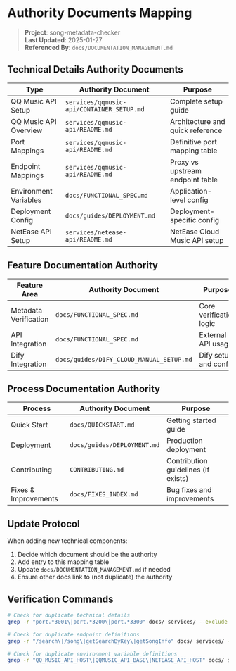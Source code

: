 # Authority Documents Mapping

> **Project**: song-metadata-checker  
> **Last Updated**: 2025-01-27  
> **Referenced By**: `docs/DOCUMENTATION_MANAGEMENT.md`

## Technical Details Authority Documents

| Type | Authority Document | Purpose |
|------|-------------------|---------|
| QQ Music API Setup | `services/qqmusic-api/CONTAINER_SETUP.md` | Complete setup guide |
| QQ Music API Overview | `services/qqmusic-api/README.md` | Architecture and quick reference |
| Port Mappings | `services/qqmusic-api/README.md` | Definitive port mapping table |
| Endpoint Mappings | `services/qqmusic-api/README.md` | Proxy vs upstream endpoint table |
| Environment Variables | `docs/FUNCTIONAL_SPEC.md` | Application-level config |
| Deployment Config | `docs/guides/DEPLOYMENT.md` | Deployment-specific config |
| NetEase API Setup | `services/netease-api/README.md` | NetEase Cloud Music API setup |

## Feature Documentation Authority

| Feature Area | Authority Document | Purpose |
|-------------|-------------------|---------|
| Metadata Verification | `docs/FUNCTIONAL_SPEC.md` | Core verification logic |
| API Integration | `docs/FUNCTIONAL_SPEC.md` | External API usage |
| Dify Integration | `docs/guides/DIFY_CLOUD_MANUAL_SETUP.md` | Dify setup and config |

## Process Documentation Authority

| Process | Authority Document | Purpose |
|---------|-------------------|---------|
| Quick Start | `docs/QUICKSTART.md` | Getting started guide |
| Deployment | `docs/guides/DEPLOYMENT.md` | Production deployment |
| Contributing | `CONTRIBUTING.md` | Contribution guidelines (if exists) |
| Fixes & Improvements | `docs/FIXES_INDEX.md` | Bug fixes and improvements |

## Update Protocol

When adding new technical components:

1. Decide which document should be the authority
2. Add entry to this mapping table
3. Update `docs/DOCUMENTATION_MANAGEMENT.md` if needed
4. Ensure other docs link to (not duplicate) the authority

## Verification Commands

```bash
# Check for duplicate technical details
grep -r "port.*3001\|port.*3200\|port.*3300" docs/ services/ --exclude-dir=node_modules

# Check for duplicate endpoint definitions
grep -r "/search\|/song\|getSearchByKey\|getSongInfo" docs/ services/ --exclude-dir=node_modules

# Check for duplicate environment variable definitions
grep -r "QQ_MUSIC_API_HOST\|QQMUSIC_API_BASE\|NETEASE_API_HOST" docs/ services/
```
